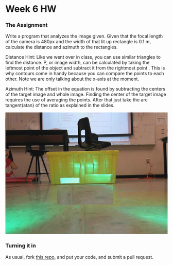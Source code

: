 # Week 6 HW

### The Assignment

Write a program that analyzes the image given.
Given that the focal length of the camera is 480px and the width of that lit up rectangle is 0.1 m, calculate the distance and azimuth to the rectangles.

Distance Hint: Like we went over in class, you can use similar triangles to find the distance. P, or image width, can be calculated by taking the leftmost point of the object and subtract it from the rightmost point . This is why contours come in handy because you can compare the points to each other. Note we are only talking about the x-axis at the moment.

Azimuth Hint: The offset in the equation is found by subtracting the centers of the target image and whole image. Finding the center of the target image requires the use of averaging the points. After that just take the arc tangent(atan) of the ratio as explained in the slides.

<img src="rectangle-five-feet.jpg" alt="img" />

### Turning it in

As usual, fork [this repo](https://github.com/compvision/week6hw), and put your code, and submit a pull request.
